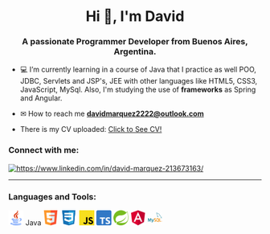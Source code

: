 <h1 align="center">Hi 👋, I'm David</h1>
<h3 align="center">A passionate Programmer Developer from Buenos Aires, Argentina.</h3>

- 💻 I’m currently learning in a course of Java that I practice as well POO, JDBC, Servlets and JSP's, JEE with other languages like HTML5, CSS3, JavaScript, MySql. Also, I'm studying the use of <b>frameworks</b> as Spring and Angular.

- ✉ How to reach me **davidmarquez2222@outlook.com**

- There is my CV uploaded: <a href="/CV/DavidMarquez_CV.pdf">Click to See CV!</a>

<sector>
  <h3 align="left">Connect with me:</h3>
  <p align="left">
  <a href="https://www.linkedin.com/in/david-ariel-marquez/" target="blank"><img align="center"src="https://raw.githubusercontent.com/rahuldkjain/github-profile-readme-generator/master/src/images/icons/Social/linked-in-alt.svg" alt="https://www.linkedin.com/in/david-marquez-213673163/" height="25" /></a>
  </p>
<sector>  
<hr/>
<sector>
  <h3 align="left">Languages and Tools:</h3>
  <p align="left"> 
    <code><img height="30" src="/images/java.logo.png"></code> Java
    <code><img height="30" src="/images/html-logo.png"></code>
    <code><img height="30" src="/images/css3-logo.png"></code>
    <code><img height="30" src="/images/javascript-logo.png"></code>
    <code><img height="30" src="/images/typescript-logo.png"></code>  
    <code><img height="30" src="/images/spring-logo.png"></code>
    <code><img height="30" src="/images/angular-logo.png"></code>
    <code><img height="30" src="/images/mysql-logo.png"></code>
  </p>
<sector>

